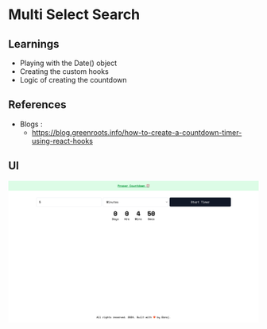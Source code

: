 # Multi Select Search

## Learnings

- Playing with the Date() object
- Creating the custom hooks
- Logic of creating the countdown

## References

- Blogs :
  - https://blog.greenroots.info/how-to-create-a-countdown-timer-using-react-hooks

## UI

![Image](./Proper-Countdown.png)
